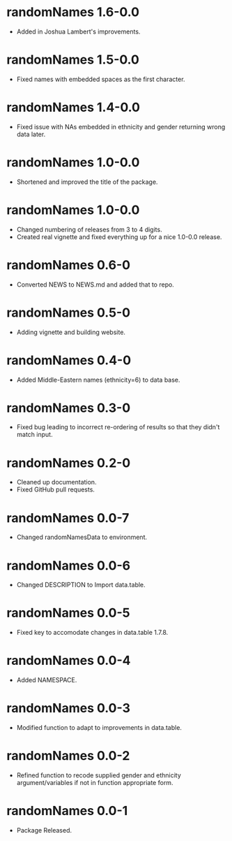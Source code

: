 # randomNames 1.6-0.0

* Added in Joshua Lambert's improvements.

# randomNames 1.5-0.0

* Fixed names with embedded spaces as the first character.

# randomNames 1.4-0.0

* Fixed issue with NAs embedded in ethnicity and gender returning wrong data later.

# randomNames 1.0-0.0

* Shortened and improved the title of the package.

# randomNames 1.0-0.0

* Changed numbering of releases from 3 to 4 digits.
* Created real vignette and fixed everything up for a nice 1.0-0.0 release.

# randomNames 0.6-0

* Converted NEWS to NEWS.md and added that to repo.

# randomNames 0.5-0

* Adding vignette and building website.

# randomNames 0.4-0

* Added Middle-Eastern names (ethnicity=6) to data base.

# randomNames 0.3-0

* Fixed bug leading to incorrect re-ordering of results so that they didn't match input.

# randomNames 0.2-0

* Cleaned up documentation.
* Fixed GitHub pull requests.

# randomNames 0.0-7

* Changed randomNamesData to environment.

# randomNames 0.0-6

* Changed DESCRIPTION to Import data.table.

# randomNames 0.0-5

* Fixed key to accomodate changes in data.table 1.7.8.

# randomNames 0.0-4

* Added NAMESPACE.

# randomNames 0.0-3

* Modified function to adapt to improvements in data.table.

# randomNames 0.0-2

* Refined function to recode supplied gender and ethnicity argument/variables if not in function appropriate form.

# randomNames 0.0-1

* Package Released.
